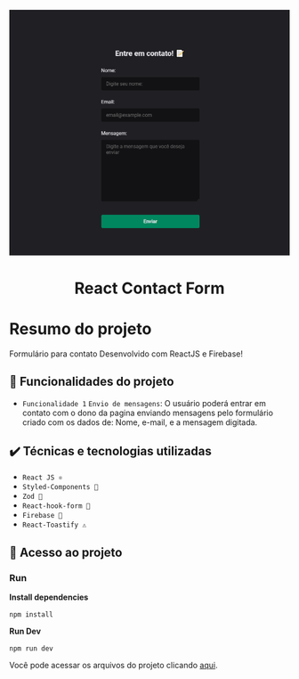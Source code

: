 ![testeGithub](src/assets/Screenshot.png)

<h1 align="center"> React Contact Form </h1>

# Resumo do projeto

Formulário para contato Desenvolvido com ReactJS e Firebase!

## 🔨 Funcionalidades do projeto

- `Funcionalidade 1` `Envio de mensagens`: O usuário poderá entrar em contato com o dono da pagina enviando mensagens pelo formulário criado com os dados de: Nome, e-mail, e a mensagem digitada.

## ✔️ Técnicas e tecnologias utilizadas

- `React JS ⚛️`
- `Styled-Components 🎨`
- `Zod 🔐`
- `React-hook-form 📃`
- `Firebase 📙`
- `React-Toastify ⚠️`

## 📁 Acesso ao projeto

### Run

**Install dependencies**

```
npm install
```

**Run Dev**

```
npm run dev
```

Você pode acessar os arquivos do projeto clicando [aqui](https://github.com/luislong0/firebase-contact-form).
